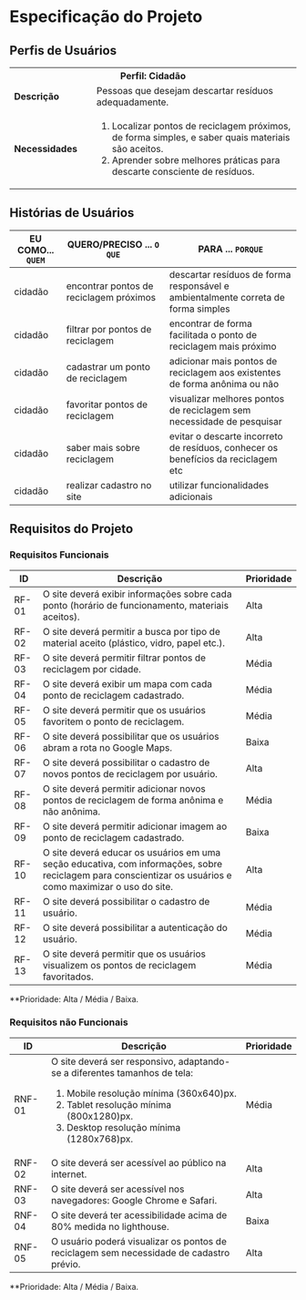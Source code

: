 # Especificação do Projeto

## Perfis de Usuários

<table>
<tbody>
<tr align=center>
<th colspan="2">Perfil: Cidadão</th>
</tr>
<tr>
<td width="150px"><b>Descrição</b></td>
<td width="600px">Pessoas que desejam descartar resíduos adequadamente.</td>
</tr>
<tr>
<td><b>Necessidades</b></td>
<td>
<ol>
  <li>Localizar pontos de reciclagem próximos, de forma simples, e saber quais materiais são aceitos.</li>
  <li>Aprender sobre melhores práticas para descarte consciente de resíduos.</li>
</ol>
</td>
</tr>
</tbody>
</table>


## Histórias de Usuários

|EU COMO... `QUEM`   | QUERO/PRECISO ... `O QUE`                |PARA ... `PORQUE`                                                                    |
|--------------------|------------------------------------------|-------------------------------------------------------------------------------------|
| cidadão            | encontrar pontos de reciclagem próximos  | descartar resíduos de forma responsável e ambientalmente correta de forma simples   |
| cidadão            | filtrar por pontos de reciclagem         | encontrar de forma facilitada o ponto de reciclagem mais próximo                    |
| cidadão            | cadastrar um ponto de reciclagem         | adicionar mais pontos de reciclagem aos existentes de forma anônima ou não          |
| cidadão            | favoritar pontos de reciclagem           | visualizar melhores pontos de reciclagem sem necessidade de pesquisar               |
| cidadão            | saber mais sobre reciclagem              | evitar o descarte incorreto de resíduos, conhecer os benefícios da reciclagem etc   |
| cidadão            | realizar cadastro no site                | utilizar funcionalidades adicionais                                                 |

## Requisitos do Projeto

### Requisitos Funcionais

| ID    | Descrição                                                                                                                                                 | Prioridade |
|-------|-----------------------------------------------------------------------------------------------------------------------------------------------------------|------------|
| RF-01 | O site deverá exibir informações sobre cada ponto (horário de funcionamento, materiais aceitos).                                                          | Alta       |
| RF-02 | O site deverá permitir a busca por tipo de material aceito (plástico, vidro, papel etc.).                                                                 | Alta       |
| RF-03 | O site deverá permitir filtrar pontos de reciclagem por cidade.                                                                                           | Média      |
| RF-04 | O site deverá exibir um mapa com cada ponto de reciclagem cadastrado.                                                                                     | Média      |
| RF-05 | O site deverá permitir que os usuários favoritem o ponto de reciclagem.                                                                                   | Média      |
| RF-06 | O site deverá possibilitar que os usuários abram a rota no Google Maps.                                                                                   | Baixa      |
| RF-07 | O site deverá possibilitar o cadastro de novos pontos de reciclagem por usuário.                                                                          | Alta       |
| RF-08 | O site deverá permitir adicionar novos pontos de reciclagem de forma anônima e não anônima.                                                               | Média      |
| RF-09 | O site deverá permitir adicionar imagem ao ponto de reciclagem cadastrado.                                                                                | Baixa      |
| RF-10 | O site deverá educar os usuários em uma seção educativa, com informações, sobre reciclagem para conscientizar os usuários e como maximizar o uso do site. | Alta       |
| RF-11 | O site deverá possibilitar o cadastro de usuário.                                                                                                         | Média      |
| RF-12 | O site deverá possibilitar a autenticação do usuário.                                                                                                     | Média      |
| RF-13 | O site deverá permitir que os usuários visualizem os pontos de reciclagem favoritados.                                                                    | Média      |

**Prioridade: Alta / Média / Baixa. 

### Requisitos não Funcionais

| ID     | Descrição                                                                                                                                                                                                                     | Prioridade |
|--------|-------------------------------------------------------------------------------------------------------------------------------------------------------------------------------------------------------------------------------|------------|
| RNF-01 | O site deverá ser responsivo, adaptando-se a diferentes tamanhos de tela: <ol><li>Mobile resolução mínima (360x640)px.</li><li>Tablet resolução mínima (800x1280)px.</li><li>Desktop resolução mínima (1280x768)px.</li></ol> | Média      |
| RNF-02 | O site deverá ser acessível ao público na internet.                                                                                                                                                                           | Alta       |
| RNF-03 | O site deverá ser acessível nos navegadores: Google Chrome e Safari.                                                                                                                                                          | Alta       |
| RNF-04 | O site deverá ter acessibilidade acima de 80% medida no lighthouse.                                                                                                                                                           | Baixa      |
| RNF-05 | O usuário poderá visualizar os pontos de reciclagem sem necessidade de cadastro prévio.                                                                                                                                       | Alta       |

**Prioridade: Alta / Média / Baixa.

